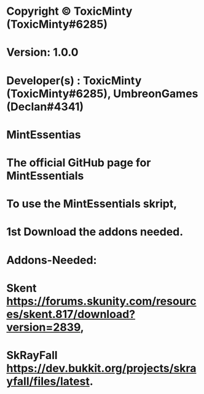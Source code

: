 #   Copyright © ToxicMinty (ToxicMinty#6285)
#   Version: 1.0.0
#   Developer(s) : ToxicMinty (ToxicMinty#6285), UmbreonGames (Declan#4341)

#   MintEssentias
#   The official GitHub page for MintEssentials

#   To use the MintEssentials skript,
#       1st Download the addons needed.
#   Addons-Needed:
#       Skent https://forums.skunity.com/resources/skent.817/download?version=2839,
#       SkRayFall https://dev.bukkit.org/projects/skrayfall/files/latest.

